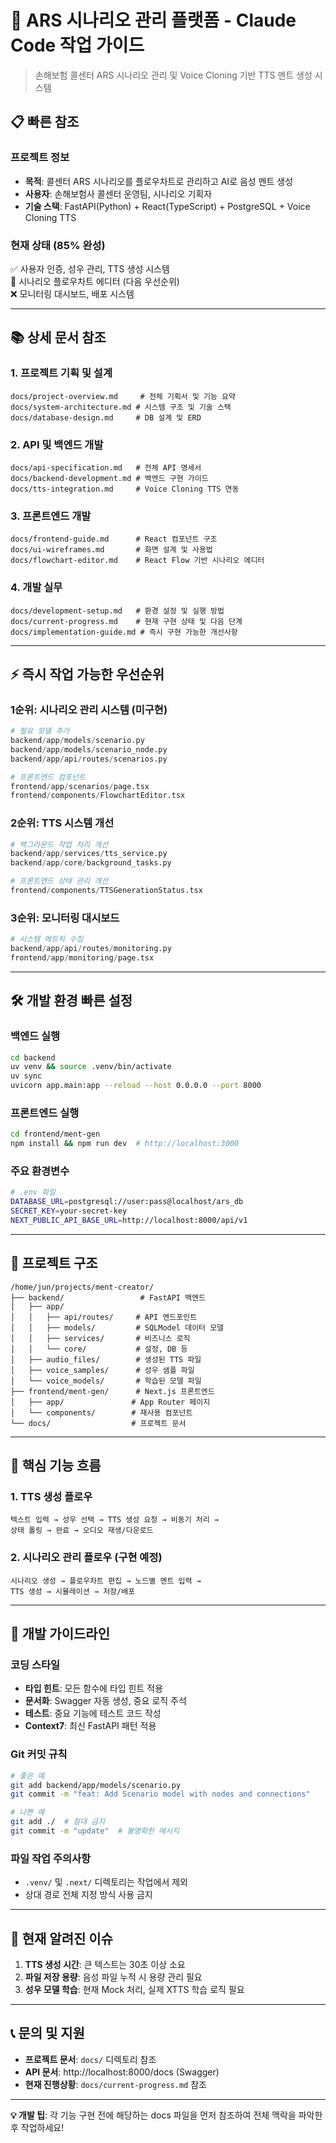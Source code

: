 # 🚀 ARS 시나리오 관리 플랫폼 - Claude Code 작업 가이드

> 손해보험 콜센터 ARS 시나리오 관리 및 Voice Cloning 기반 TTS 멘트 생성 시스템

## 📋 빠른 참조

### 프로젝트 정보
- **목적**: 콜센터 ARS 시나리오를 플로우차트로 관리하고 AI로 음성 멘트 생성
- **사용자**: 손해보험사 콜센터 운영팀, 시나리오 기획자
- **기술 스택**: FastAPI(Python) + React(TypeScript) + PostgreSQL + Voice Cloning TTS

### 현재 상태 (85% 완성)
✅ 사용자 인증, 성우 관리, TTS 생성 시스템  
🚧 시나리오 플로우차트 에디터 (다음 우선순위)  
❌ 모니터링 대시보드, 배포 시스템

---

## 📚 상세 문서 참조

### 1. 프로젝트 기획 및 설계
```
docs/project-overview.md     # 전체 기획서 및 기능 요약
docs/system-architecture.md # 시스템 구조 및 기술 스택
docs/database-design.md     # DB 설계 및 ERD
```

### 2. API 및 백엔드 개발
```
docs/api-specification.md   # 전체 API 명세서
docs/backend-development.md # 백엔드 구현 가이드
docs/tts-integration.md     # Voice Cloning TTS 연동
```

### 3. 프론트엔드 개발
```
docs/frontend-guide.md      # React 컴포넌트 구조
docs/ui-wireframes.md       # 화면 설계 및 사용법
docs/flowchart-editor.md    # React Flow 기반 시나리오 에디터
```

### 4. 개발 실무
```
docs/development-setup.md   # 환경 설정 및 실행 방법
docs/current-progress.md    # 현재 구현 상태 및 다음 단계
docs/implementation-guide.md # 즉시 구현 가능한 개선사항
```

---

## ⚡ 즉시 작업 가능한 우선순위

### 1순위: 시나리오 관리 시스템 (미구현)
```python
# 필요 모델 추가
backend/app/models/scenario.py
backend/app/models/scenario_node.py  
backend/app/api/routes/scenarios.py

# 프론트엔드 컴포넌트
frontend/app/scenarios/page.tsx
frontend/components/FlowchartEditor.tsx
```

### 2순위: TTS 시스템 개선
```python
# 백그라운드 작업 처리 개선
backend/app/services/tts_service.py
backend/app/core/background_tasks.py

# 프론트엔드 상태 관리 개선
frontend/components/TTSGenerationStatus.tsx
```

### 3순위: 모니터링 대시보드
```python
# 시스템 메트릭 수집
backend/app/api/routes/monitoring.py
frontend/app/monitoring/page.tsx
```

---

## 🛠️ 개발 환경 빠른 설정

### 백엔드 실행
```bash
cd backend
uv venv && source .venv/bin/activate
uv sync
uvicorn app.main:app --reload --host 0.0.0.0 --port 8000
```

### 프론트엔드 실행  
```bash
cd frontend/ment-gen
npm install && npm run dev  # http://localhost:3000
```

### 주요 환경변수
```bash
# .env 파일
DATABASE_URL=postgresql://user:pass@localhost/ars_db
SECRET_KEY=your-secret-key
NEXT_PUBLIC_API_BASE_URL=http://localhost:8000/api/v1
```

---

## 📁 프로젝트 구조

```
/home/jun/projects/ment-creator/
├── backend/                 # FastAPI 백엔드
│   ├── app/
│   │   ├── api/routes/     # API 엔드포인트
│   │   ├── models/         # SQLModel 데이터 모델
│   │   ├── services/       # 비즈니스 로직
│   │   └── core/           # 설정, DB 등
│   ├── audio_files/        # 생성된 TTS 파일
│   ├── voice_samples/      # 성우 샘플 파일
│   └── voice_models/       # 학습된 모델 파일
├── frontend/ment-gen/      # Next.js 프론트엔드
│   ├── app/               # App Router 페이지
│   └── components/        # 재사용 컴포넌트
└── docs/                  # 프로젝트 문서
```

---

## 🎯 핵심 기능 흐름

### 1. TTS 생성 플로우
```
텍스트 입력 → 성우 선택 → TTS 생성 요청 → 비동기 처리 → 
상태 폴링 → 완료 → 오디오 재생/다운로드
```

### 2. 시나리오 관리 플로우 (구현 예정)
```
시나리오 생성 → 플로우차트 편집 → 노드별 멘트 입력 → 
TTS 생성 → 시뮬레이션 → 저장/배포
```

---

## 🔧 개발 가이드라인

### 코딩 스타일
- **타입 힌트**: 모든 함수에 타입 힌트 적용
- **문서화**: Swagger 자동 생성, 중요 로직 주석
- **테스트**: 중요 기능에 테스트 코드 작성
- **Context7**: 최신 FastAPI 패턴 적용

### Git 커밋 규칙
```bash
# 좋은 예
git add backend/app/models/scenario.py
git commit -m "feat: Add Scenario model with nodes and connections"

# 나쁜 예  
git add ./  # 절대 금지
git commit -m "update"  # 불명확한 메시지
```

### 파일 작업 주의사항
- `.venv/` 및 `.next/` 디렉토리는 작업에서 제외
- 상대 경로 전체 지정 방식 사용 금지

---

## 🚨 현재 알려진 이슈

1. **TTS 생성 시간**: 큰 텍스트는 30초 이상 소요
2. **파일 저장 용량**: 음성 파일 누적 시 용량 관리 필요  
3. **성우 모델 학습**: 현재 Mock 처리, 실제 XTTS 학습 로직 필요

---

## 📞 문의 및 지원

- **프로젝트 문서**: `docs/` 디렉토리 참조
- **API 문서**: http://localhost:8000/docs (Swagger)
- **현재 진행상황**: `docs/current-progress.md` 참조

---

**💡 개발 팁**: 각 기능 구현 전에 해당하는 docs 파일을 먼저 참조하여 전체 맥락을 파악한 후 작업하세요!